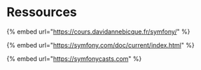 # Ressources

{% embed url="https://cours.davidannebicque.fr/symfony/" %}

{% embed url="https://symfony.com/doc/current/index.html" %}

{% embed url="https://symfonycasts.com" %}
